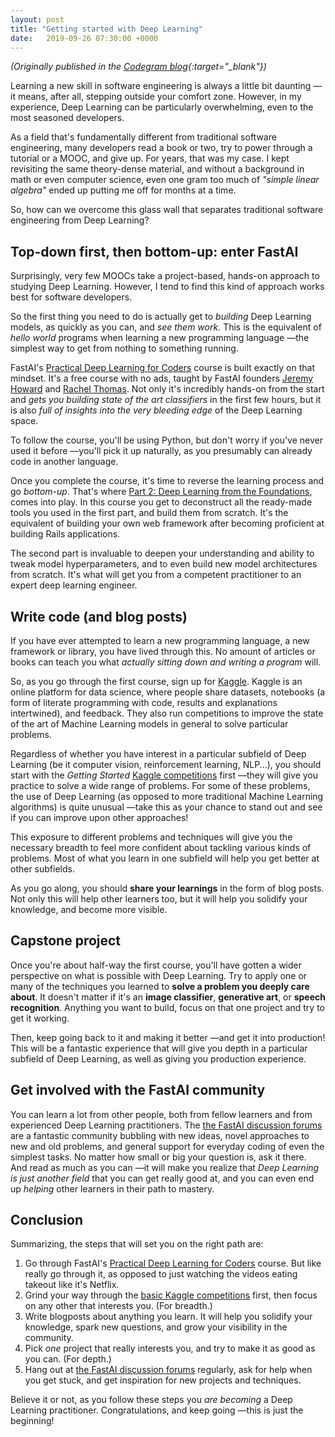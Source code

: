 ```yaml
---
layout: post
title: "Getting started with Deep Learning"
date:   2019-09-26 07:30:00 +0000
---
```


*(Originally published in the [Codegram blog](https://www.codegram.com/blog/finding-similar-documents-with-transformers/){:target="_blank"})*

Learning a new skill in software engineering is always a little bit daunting —it means, after all, stepping outside your comfort zone. However, in my experience, Deep Learning can be particularly overwhelming, even to the most seasoned developers.

As a field that's fundamentally different from traditional software engineering, many developers read a book or two, try to power through a tutorial or a MOOC, and give up. For years, that was my case. I kept revisiting the same theory-dense material, and without a background in math or even computer science, even one gram too much of _"simple linear algebra"_ ended up putting me off for months at a time.

So, how can we overcome this glass wall that separates traditional software engineering from Deep Learning?

## Top-down first, then bottom-up: enter FastAI

Surprisingly, very few MOOCs take a project-based, hands-on approach to studying Deep Learning. However, I tend to find this kind of approach works best for software developers.

So the first thing you need to do is actually get to _building_ Deep Learning models, as quickly as you can, and _see them work_. This is the equivalent of _hello world_ programs when learning a new programming language —the simplest way to get from nothing to something running.

FastAI's [Practical Deep Learning for Coders](https://course.fast.ai) course is built exactly on that mindset. It's a free course with no ads, taught by FastAI founders [Jeremy Howard](https://twitter.com/jeremyphoward) and [Rachel Thomas](https://twitter.com/math_rachel). Not only it's incredibly hands-on from the start and _gets you building state of the art classifiers_ in the first few hours, but it is also _full of insights into the very bleeding edge_ of the Deep Learning space.

To follow the course, you'll be using Python, but don't worry if you've never used it before —you'll pick it up naturally, as you presumably can already code in another language.

Once you complete the course, it's time to reverse the learning process and go _bottom-up_. That's where [Part 2: Deep Learning from the Foundations](https://course.fast.ai/part2), comes into play. In this course you get to deconstruct all the ready-made tools you used in the first part, and build them from scratch. It's the equivalent of building your own web framework after becoming proficient at building Rails applications.

The second part is invaluable to deepen your understanding and ability to tweak model hyperparameters, and to even build new model architectures from scratch. It's what will get you from a competent practitioner to an expert deep learning engineer.

## Write code (and blog posts)

If you have ever attempted to learn a new programming language, a new framework or library, you have lived through this. No amount of articles or books can teach you what _actually sitting down and writing a program_ will.

So, as you go through the first course, sign up for [Kaggle](https://kaggle.com). Kaggle is an online platform for data science, where people share datasets, notebooks (a form of literate programming with code, results and explanations intertwined), and feedback. They also run competitions to improve the state of the art of Machine Learning models in general to solve particular problems.

Regardless of whether you have interest in a particular subfield of Deep Learning (be it computer vision, reinforcement learning, NLP...), you should start with the _Getting Started_ [Kaggle competitions](https://www.kaggle.com/competitions?sortBy=grouped&group=general&page=1&pageSize=20&category=gettingStarted) first —they will give you practice to solve a wide range of problems. For some of these problems, the use of Deep Learning (as opposed to more traditional Machine Learning algorithms) is quite unusual —take this as your chance to stand out and see if you can improve upon other approaches!

This exposure to different problems and techniques will give you the necessary breadth to feel more confident about tackling various kinds of problems. Most of what you learn in one subfield will help you get better at other subfields.

As you go along, you should **share your learnings** in the form of blog posts. Not only this will help other learners too, but it will help you solidify your knowledge, and become more visible.

## Capstone project

Once you're about half-way the first course, you'll have gotten a wider perspective on what is possible with Deep Learning. Try to apply one or many of the techniques you learned to **solve a problem you deeply care about**. It doesn't matter if it's an **image classifier**, **generative art**, or **speech recognition**. Anything you want to build, focus on that one project and try to get it working.

Then, keep going back to it and making it better —and get it into production! This will be a fantastic experience that will give you depth in a particular subfield of Deep Learning, as well as giving you production experience.

## Get involved with the FastAI community

You can learn a lot from other people, both from fellow learners and from experienced Deep Learning practitioners. The [the FastAI discussion forums](https://forums.fast.ai) are a fantastic community bubbling with new ideas, novel approaches to new and old problems, and general support for everyday coding of even the simplest tasks. No matter how small or big your question is, ask it there. And read as much as you can —it will make you realize that _Deep Learning is just another field_ that you can get really good at, and you can even end up _helping_ other learners in their path to mastery.

## Conclusion

Summarizing, the steps that will set you on the right path are:

1. Go through FastAI's [Practical Deep Learning for Coders](https://course.fast.ai) course. But like really go through it, as opposed to just watching the videos eating takeout like it's Netflix.
2. Grind your way through the [basic Kaggle competitions](https://www.kaggle.com/competitions?sortBy=grouped&group=general&page=1&pageSize=20&category=gettingStarted) first, then focus on any other that interests you. (For breadth.)
3. Write blogposts about anything you learn. It will help you solidify your knowledge, spark new questions, and grow your visibility in the community.
4. Pick _one_ project that really interests you, and try to make it as good as you can. (For depth.)
5. Hang out at [the FastAI discussion forums](https://forums.fast.ai) regularly, ask for help when you get stuck, and get inspiration for new projects and techniques.

Believe it or not, as you follow these steps you _are becoming_ a Deep Learning practitioner. Congratulations, and keep going —this is just the beginning!
